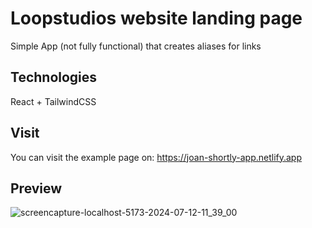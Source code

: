 # Loopstudios website landing page

Simple App (not fully functional) that creates aliases for links

## Technologies

React + TailwindCSS

## Visit

You can visit the example page on: https://joan-shortly-app.netlify.app

## Preview

![screencapture-localhost-5173-2024-07-12-11_39_00](https://github.com/user-attachments/assets/12bcb16e-932c-4617-9fcf-fcb934c818c1)
